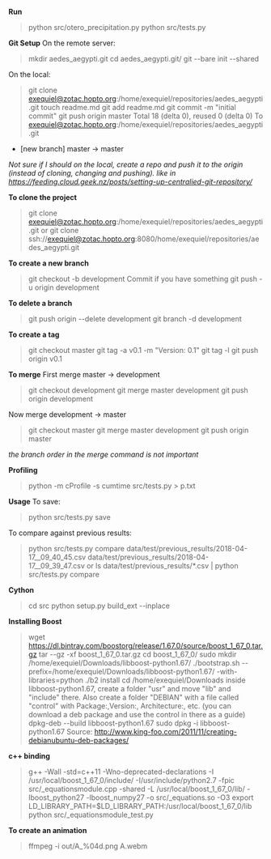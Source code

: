 **Run**
>python src/otero_precipitation.py
>python src/tests.py



**Git Setup**
On the remote server:
>mkdir aedes_aegypti.git
>cd aedes_aegypti.git/
>git --bare init --shared

On the local:
>git clone exequiel@zotac.hopto.org:/home/exequiel/repositories/aedes_aegypti.git
>touch readme.md
>git add readme.md
>git commit -m "initial commit"
>git push origin master
Total 18 (delta 0), reused 0 (delta 0)
To exequiel@zotac.hopto.org:/home/exequiel/repositories/aedes_aegypti.git
 * [new branch]      master -> master

*Not sure if I should on the local, create a repo and push it to the origin (instead of cloning, changing and pushing). like in https://feeding.cloud.geek.nz/posts/setting-up-centralied-git-repository/*


**To clone the project**
>git clone exequiel@zotac.hopto.org:/home/exequiel/repositories/aedes_aegypti.git
or
>git clone ssh://exequiel@zotac.hopto.org:8080/home/exequiel/repositories/aedes_aegypti.git

**To create a new branch**
>git checkout -b development
Commit if you have something
>git push -u origin development

**To delete a branch**
>git push origin --delete development
>git branch -d development

**To create a tag**
>git checkout master
>git tag -a v0.1 -m "Version: 0.1"
>git tag -l
>git push origin v0.1

**To merge**
First merge master -> development
>git checkout development
>git merge master development
>git push origin development

Now merge development -> master
>git checkout master
>git merge master development
>git push origin master

 *the branch order in the merge command is not important*

**Profiling**
>python -m cProfile -s cumtime src/tests.py  > p.txt

**Usage**
To save:
>python src/tests.py save

To compare against previous results:
>python src/tests.py compare data/test/previous_results/2018-04-17__09_40_45.csv data/test/previous_results/2018-04-17__09_39_47.csv
or
>ls data/test/previous_results/*.csv |  python src/tests.py compare

**Cython**
>cd src
>python setup.py build_ext --inplace

**Installing Boost**
>wget https://dl.bintray.com/boostorg/release/1.67.0/source/boost_1_67_0.tar.gz
>tar --gz -xf boost_1_67_0.tar.gz
>cd boost_1_67_0/
>sudo mkdir /home/exequiel/Downloads/libboost-python1.67/
>./bootstrap.sh --prefix=/home/exequiel/Downloads/libboost-python1.67/ -with-libraries=python
>./b2 install
>cd /home/exequiel/Downloads
inside libboost-python1.67, create a folder "usr" and move "lib" and "include" there.
Also create a folder "DEBIAN" with a file called "control" with Package:,Version:, Architecture:, etc. (you can download a deb package and use the control in there as a guide)
>dpkg-deb --build libboost-python1.67
>sudo dpkg -i libboost-python1.67
Source: http://www.king-foo.com/2011/11/creating-debianubuntu-deb-packages/


**c++ binding**
> g++ -Wall -std=c++11 -Wno-deprecated-declarations  -I /usr/local/boost_1_67_0/include/ -I/usr/include/python2.7 -fpic  src/_equationsmodule.cpp -shared  -L /usr/local/boost_1_67_0/lib/ -lboost_python27 -lboost_numpy27 -o src/_equations.so -O3
>export LD_LIBRARY_PATH=$LD_LIBRARY_PATH:/usr/local/boost_1_67_0/lib
>python src/_equationsmodule_test.py

**To create an animation**
>ffmpeg -i out/A_%04d.png A.webm
